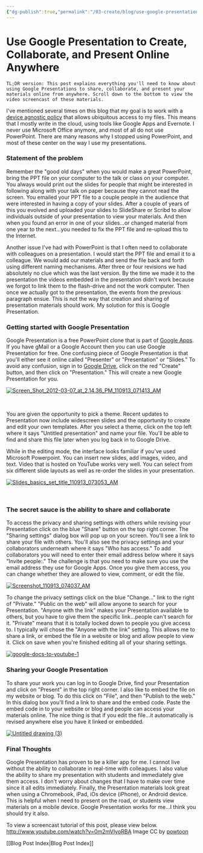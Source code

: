 ```yaml
---
{"dg-publish":true,"permalink":"/03-create/blog/use-google-presentation-to-create-collaborate-and-present-online-anywhere/","title":"Use Google Presentation to Create, Collaborate, and Present Online...Anywhere","tags":["gafe","google-apps","google-presentation"]}
---
```


# Use Google Presentation to Create, Collaborate, and Present Online Anywhere

```
TL;DR version: This post explains everything you'll need to know about using Google Presentations to share, collaborate, and present your materials online from anywhere. Scroll down to the bottom to view the video screencast of these materials.
```

I've mentioned several times on this blog that my goal is to work with a [device agnostic policy](http://wiobyrne.com/a-device-agnostic-policy-that-allows-for-ubiquitous-access-to-my-content/) that allows ubiquitous access to my files. This means that I mostly write in the cloud, using tools like Google Apps and Evernote. I never use Microsoft Office anymore, and most of all do not use PowerPoint. There are many reasons why I stopped using PowerPoint, and most of these center on the way I use my presentations.

### Statement of the problem

Remember the "good old days" when you would make a great PowerPoint, bring the PPT file on your computer to the talk or class on your computer. You always would print out the slides for people that might be interested in following along with your talk on paper because they cannot read the screen. You emailed your PPT file to a couple people in the audience that were interested in having a copy of your slides. After a couple of years of this you evolved and uploaded your slides to SlideShare or Scribd to allow individuals outside of your presentation to view your materials. And then when you found an error in one of your slides...or changed material from one year to the next...you needed to fix the PPT file and re-upload this to the Internet.

Another issue I've had with PowerPoint is that I often need to collaborate with colleagues on a presentation. I would start the PPT file and email it to a colleague. We would add our materials and send the file back and forth using different naming mechanisms. After three or four revisions we had absolutely no clue which was the last version. By the time we made it to the presentation the videos embedded in the presentation didn't work because we forgot to link them to the flash-drive and not the work computer. Then once we actually got to the presentation, the events from the previous paragraph ensue. This is not the way that creation and sharing of presentation materials should work. My solution for this is Google Presentation.

### Getting started with Google Presentation

Google Presentation is a free PowerPoint clone that is part of [Google Apps](http://www.google.com/drive/apps.html). If you have gMail or a Google Account then you can use Google Presentation for free. One confusing piece of Google Presentation is that you'll either see it online called "Presenter" or "Presentation" or "Slides." To avoid any confusion, sign in to [Google Drive](https://drive.google.com/), click on the red "Create" button, and then click on "Presentation." This will create a new Google Presentation for you.

[![Screen_Shot_2012-03-07_at_2.14.36_PM_110913_071413_AM](images/Screen_Shot_2012-03-07_at_2.14.36_PM_110913_071413_AM-300x114.jpg)](http://wiobyrne.com/wp-content/uploads/2013/11/Screen_Shot_2012-03-07_at_2.14.36_PM_110913_071413_AM.jpg)

 

You are given the opportunity to pick a theme. Recent updates to Presentation now include widescreen slides and the opportunity to create and edit your own templates. After you select a theme, click on the top left where it says "Untitled presentation" and name your file. You'll be able to find and share this file later when you log back in to Google Drive.

While in the editing mode, the interface looks familiar if you've used Microsoft Powerpoint. You can insert new slides, add images, video, and text. Video that is hosted on YouTube works very well. You can select from six different slide layouts as well as re-order the slides in your presentation.

[![Slides_basics_set_title_110913_073053_AM](images/Slides_basics_set_title_110913_073053_AM-300x229.jpg)](http://wiobyrne.com/wp-content/uploads/2013/11/Slides_basics_set_title_110913_073053_AM.jpg)

 

### The secret sauce is the ability to share and collaborate

To access the privacy and sharing settings with others while revising your Presentation click on the blue "Share" button on the top right corner. The "Sharing settings" dialog box will pop up on your screen. You'll see a link to share your file with others. You'll also see the privacy settings and your collaborators underneath where it says "Who has access." To add collaborators you will need to enter their email address below where it says "Invite people:." The challenge is that you need to make sure you use the email address they use for Google Apps. Once you give them access, you can change whether they are allowed to view, comment, or edit the file.

[![Screenshot_110913_074037_AM](images/Screenshot_110913_074037_AM-287x300.jpg)](http://wiobyrne.com/wp-content/uploads/2013/11/Screenshot_110913_074037_AM.jpg)

To change the privacy settings click on the blue "Change..." link to the right of "Private." "Public on the web" will allow anyone to search for your Presentation. "Anyone with the link" makes your Presentation available to others, but you have to give them the specific link...people can't search for it. "Private" means that it is totally locked down to people you give access to. I typically will chose the "Anyone with the link" setting. This allows me to share a link, or embed the file in a website or blog and allow people to view it. Click on save when you're finished editing all of your sharing settings.

[![google-docs-to-youtube-1](images/google-docs-to-youtube-1-300x215.gif)](http://wiobyrne.com/wp-content/uploads/2013/11/google-docs-to-youtube-1.gif)

### Sharing your Google Presentation

To share your work you can log in to Google Drive, find your Presentation and click on "Present" in the top right corner. I also like to embed the file on my website or blog. To do this click on "File", and then "Publish to the web." In this dialog box you'll find a link to share and the embed code. Paste the embed code in to your website or blog and people can access your materials online. The nice thing is that if you edit the file...it automatically is revised anywhere else you have it linked or embedded.

[![Untitled drawing (3)](images/Untitled-drawing-3-286x300.jpg)](http://wiobyrne.com/wp-content/uploads/2013/11/Untitled-drawing-3.jpg)

### Final Thoughts

Google Presentation has proven to be a killer app for me. I cannot live without the ability to collaborate in real-time with colleagues. I also value the ability to share my presentation with students and immediately give them access. I don't worry about changes that I have to make over time since it all edits immediately. Finally, the Presentation materials look great when using a Chromebook, iPad, iOs device (iPhone), or Android device. This is helpful when I need to present on the road, or students view materials on a mobile device. Google Presentation works for me...I think you should try it also.

To view a screencast tutorial of this post, please view below. http://www.youtube.com/watch?v=0m2mVIyoRBA Image CC by [powtoon](http://powtoon-blog.s3.amazonaws.com/uploads/2013/02/Untitled-presentation-Google-Drive-2013-02-03-11-53-32.jpg)

[[Blog Post Index\|Blog Post Index]]